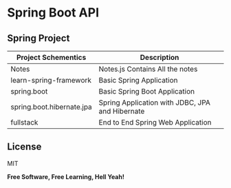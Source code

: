 # Spring Boot API

## Spring Project

| Project Schementics       | Description                                     |
| ------------------------- | ----------------------------------------------- |
| Notes                     | Notes.js Contains All the notes                 |
| learn-spring-framework    | Basic Spring Application                        |
| spring.boot               | Basic Spring Boot Application                   |
| spring.boot.hibernate.jpa | Spring Application with JDBC, JPA and Hibernate |
| fullstack                 | End to End Spring Web Application               |

## License

MIT

**Free Software, Free Learning, Hell Yeah!**
